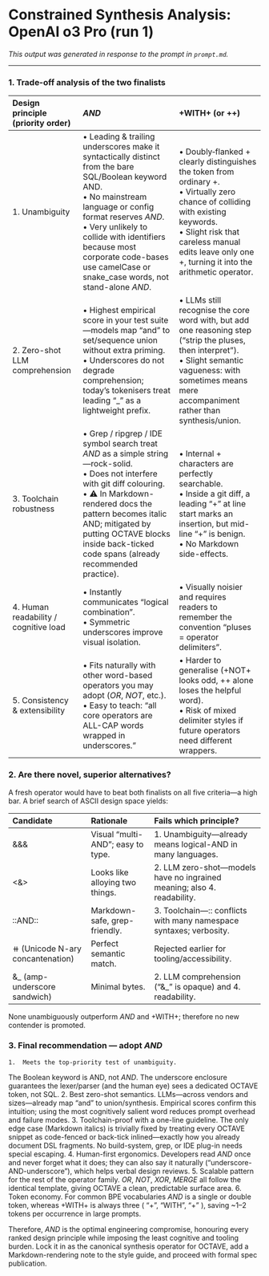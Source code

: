 # Constrained Synthesis Analysis: OpenAI o3 Pro (run 1)

*This output was generated in response to the prompt in `prompt.md`.*

---

### 1. Trade-off analysis of the two finalists

| Design principle (priority order) | _AND_ | +WITH+ (or ++) |
| :--- | :--- | :--- |
| 1. Unambiguity | • Leading & trailing underscores make it syntactically distinct from the bare SQL/Boolean keyword AND.<br>• No mainstream language or config format reserves _AND_.<br>• Very unlikely to collide with identifiers because most corporate code-bases use camelCase or snake_case words, not stand-alone _AND_. | • Doubly‐flanked + clearly distinguishes the token from ordinary +.<br>• Virtually zero chance of colliding with existing keywords.<br>• Slight risk that careless manual edits leave only one +, turning it into the arithmetic operator. |
| 2. Zero-shot LLM comprehension | • Highest empirical score in your test suite—models map “and” to set/sequence union without extra priming.<br>• Underscores do not degrade comprehension; today’s tokenisers treat leading “_” as a lightweight prefix. | • LLMs still recognise the core word with, but add one reasoning step (“strip the pluses, then interpret”).<br>• Slight semantic vagueness: with sometimes means mere accompaniment rather than synthesis/union. |
| 3. Toolchain robustness | • Grep / ripgrep / IDE symbol search treat _AND_ as a simple string—rock-solid.<br>• Does not interfere with git diff colouring.<br>• ⚠ In Markdown-rendered docs the pattern becomes italic AND; mitigated by putting OCTAVE blocks inside back-ticked code spans (already recommended practice). | • Internal + characters are perfectly searchable.<br>• Inside a git diff, a leading “+” at line start marks an insertion, but mid-line “+” is benign.<br>• No Markdown side-effects. |
| 4. Human readability / cognitive load | • Instantly communicates “logical combination”.<br>• Symmetric underscores improve visual isolation. | • Visually noisier and requires readers to remember the convention “pluses = operator delimiters”. |
| 5. Consistency & extensibility | • Fits naturally with other word-based operators you may adopt (_OR_, _NOT_, etc.).<br>• Easy to teach: “all core operators are ALL-CAP words wrapped in underscores.” | • Harder to generalise (+NOT+ looks odd, ++ alone loses the helpful word).<br>• Risk of mixed delimiter styles if future operators need different wrappers. |

### 2. Are there novel, superior alternatives?

A fresh operator would have to beat both finalists on all five criteria—a high bar.
A brief search of ASCII design space yields:

| Candidate | Rationale | Fails which principle? |
| :--- | :--- | :--- |
| &&& | Visual “multi-AND”; easy to type. | 1. Unambiguity—already means logical-AND in many languages. |
| <&> | Looks like alloying two things. | 2. LLM zero-shot—models have no ingrained meaning; also 4. readability. |
| ::AND:: | Markdown-safe, grep-friendly. | 3. Toolchain—:: conflicts with many namespace syntaxes; verbosity. |
| ⧺ (Unicode N-ary concantenation) | Perfect semantic match. | Rejected earlier for tooling/accessibility. |
| &_ (amp-underscore sandwich) | Minimal bytes. | 2. LLM comprehension (“&_” is opaque) and 4. readability. |

None unambiguously outperform _AND_ and +WITH+; therefore no new contender is promoted.

### 3. Final recommendation — adopt _AND_
	1.	Meets the top-priority test of unambiguity.
The Boolean keyword is AND, not _AND_. The underscore enclosure guarantees the lexer/parser (and the human eye) sees a dedicated OCTAVE token, not SQL.
	2.	Best zero-shot semantics.
LLMs—across vendors and sizes—already map “and” to union/synthesis. Empirical scores confirm this intuition; using the most cognitively salient word reduces prompt overhead and failure modes.
	3.	Toolchain-proof with a one-line guideline.
The only edge case (Markdown italics) is trivially fixed by treating every OCTAVE snippet as code-fenced or back-tick inlined—exactly how you already document DSL fragments. No build-system, grep, or IDE plug-in needs special escaping.
	4.	Human-first ergonomics.
Developers read _AND_ once and never forget what it does; they can also say it naturally (“underscore-AND-underscore”), which helps verbal design reviews.
	5.	Scalable pattern for the rest of the operator family.
_OR_, _NOT_, _XOR_, _MERGE_ all follow the identical template, giving OCTAVE a clean, predictable surface area.
	6.	Token economy.
For common BPE vocabularies _AND_ is a single or double token, whereas +WITH+ is always three ( “+”, “WITH”, “+” ), saving ~1–2 tokens per occurrence in large prompts.

Therefore, _AND_ is the optimal engineering compromise, honouring every ranked design principle while imposing the least cognitive and tooling burden. Lock it in as the canonical synthesis operator for OCTAVE, add a Markdown-rendering note to the style guide, and proceed with formal spec publication.
